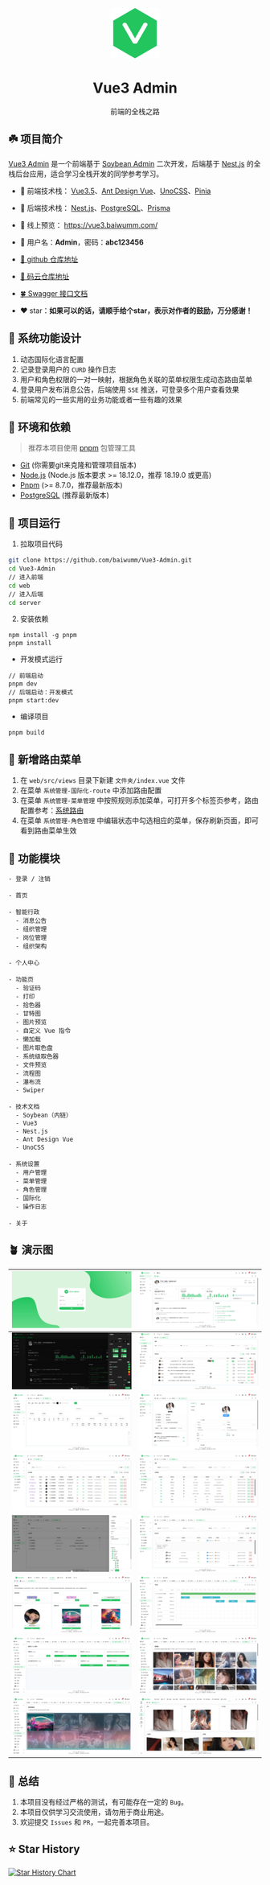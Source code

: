 <p align="center"><img width="100" src="./web/public/logo.png" alt="Vue3 Admin"></p>
<h1 align="center">Vue3 Admin</h1>
<p align="center">前端的全栈之路</p>

## ☘️ 项目简介
[Vue3 Admin](https://vue3.baiwumm.com/) 是一个前端基于 [Soybean Admin](https://docs.soybeanjs.cn/) 二次开发，后端基于 [Nest.js](https://nestjs.com/) 的全栈后台应用，适合学习全栈开发的同学参考学习。

- 🍁 前端技术栈： [Vue3.5](https://cn.vuejs.org/)、[Ant Design Vue](https://www.antdv.com/)、[UnoCSS](https://unocss.dev/)、[Pinia](https://pinia.vuejs.org/)


- 🍁 后端技术栈： [Nest.js](https://nestjs.com/)、[PostgreSQL](https://www.postgresql.org/)、[Prisma](https://prisma.yoga/)

- 🍂 线上预览： https://vue3.baiwumm.com/

- 🍃 用户名：**Admin**，密码：**abc123456**

- [🪹 github 仓库地址](https://github.com/baiwumm/Vue3-Admin/)

- [🪺 码云仓库地址](https://gitee.com/baiwumm/Vue3-Admin/)

- [🍀 Swagger 接口文档](https://vue3.baiwumm.com/docs)

- ❤️ star：**如果可以的话，请顺手给个star，表示对作者的鼓励，万分感谢！**

## 🌿 系统功能设计
1. 动态国际化语言配置
2. 记录登录用户的 `CURD` 操作日志
3. 用户和角色权限的一对一映射，根据角色关联的菜单权限生成动态路由菜单
4. 登录用户发布消息公告，后端使用 `SSE` 推送，可登录多个用户查看效果
5. 前端常见的一些实用的业务功能或者一些有趣的效果

## 🌳 环境和依赖
> 推荐本项目使用 [pnpm](https://github.com/pnpm/pnpm/) 包管理工具
- [Git](https://git-scm.com/) (你需要git来克隆和管理项目版本)
- [Node.js](https://nodejs.org/) (Node.js 版本要求 >= 18.12.0，推荐 18.19.0 或更高)
- [Pnpm](https://github.com/pnpm/pnpm/) (>= 8.7.0，推荐最新版本)
- [PostgreSQL](https://www.postgresql.org/) (推荐最新版本)

## 🌴 项目运行

1. 拉取项目代码
```bash
git clone https://github.com/baiwumm/Vue3-Admin.git
cd Vue3-Admin
// 进入前端
cd web
// 进入后端
cd server
```

2. 安装依赖
```
npm install -g pnpm
pnpm install
```

- 开发模式运行
```
// 前端启动
pnpm dev
// 后端启动：开发模式
pnpm start:dev
```

- 编译项目
```
pnpm build
```

## 🌵 新增路由菜单
1. 在 `web/src/views` 目录下新建 `文件夹/index.vue` 文件
2. 在菜单 `系统管理-国际化-route` 中添加路由配置
3. 在菜单 `系统管理-菜单管理` 中按照规则添加菜单，可打开多个标签页参考，路由配置参考：[系统路由](https://docs.soybeanjs.cn/zh/guide/router/intro.html)
4. 在菜单 `系统管理-角色管理` 中编辑状态中勾选相应的菜单，保存刷新页面，即可看到路由菜单生效

## 🌱 功能模块

```
- 登录 / 注销

- 首页

- 智能行政
  - 消息公告
  - 组织管理
  - 岗位管理
  - 组织架构

- 个人中心

- 功能页
  - 验证码
  - 打印
  - 拾色器
  - 甘特图
  - 图片预览
  - 自定义 Vue 指令
  - 懒加载
  - 图片取色盘
  - 系统级取色器
  - 文件预览
  - 流程图
  - 瀑布流
  - Swiper

- 技术文档
  - Soybean（内链）
  - Vue3
  - Nest.js
  - Ant Design Vue
  - UnoCSS

- 系统设置
  - 用户管理
  - 菜单管理
  - 角色管理
  - 国际化
  - 操作日志

- 关于

```

## 🪴 演示图

| ![](./web/src/assets/demo/1.jpg) | ![](./web/src/assets/demo/2.jpg) |
| ------------------------------------------------------------ | ------------------------------------------------------------ |
| ![](./web/src/assets/demo/3.jpg) | ![](./web/src/assets/demo/4.png) |
| ![](./web/src/assets/demo/5.jpg) | ![](./web/src/assets/demo/6.jpg) |
| ![](./web/src/assets/demo/7.jpg) | ![](./web/src/assets/demo/8.jpg) |
| ![](./web/src/assets/demo/9.jpg) | ![](./web/src/assets/demo/10.jpg) |
| ![](./web/src/assets/demo/11.jpg) | ![](./web/src/assets/demo/12.jpg) |
| ![](./web/src/assets/demo/13.jpg) | ![](./web/src/assets/demo/14.jpg) |
| ![](./web/src/assets/demo/15.jpg) | ![](./web/src/assets/demo/16.jpg) |

## 🍄 总结
1. 本项目没有经过严格的测试，有可能存在一定的 `Bug`。
2. 本项目仅供学习交流使用，请勿用于商业用途。
3. 欢迎提交 `Issues` 和 `PR`，一起完善本项目。

## ⭐ Star History

[![Star History Chart](https://api.star-history.com/svg?repos=baiwumm/Vue3-Admin&type=Date)](https://star-history.com/#baiwumm/Vue3-Admin&Date)